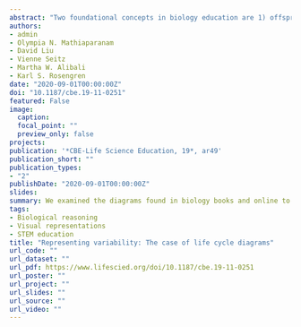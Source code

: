 ```yaml
---
abstract: "Two foundational concepts in biology education are 1) offspring are not identical to their parents, and 2) organisms undergo changes throughout their lives. These concepts are included in both international and U.S. curricular standards. Research in psychology has shown that children often have difficulty understanding these concepts, as they are inconsistent with their intuitive theories of the biological world. Additionally, prior research suggests that diagrams are commonly used in instruction and that their features influence student learning. Given this prior work, we explored the characteristics of life cycle diagrams and discuss possible implications for student learning. We examined 75 life cycle diagrams from books, including five biology or general science textbooks and 25 specialized trade books focusing on biology for children. We also examined 633 life cycle diagrams from a publicly available online database of science diagrams. Most diagrams failed to show any within-species variability. Additionally, many diagrams had perceptually rich backgrounds, which prior research suggests might hinder learning. We discuss how the design characteristics of diagrams may reinforce students' intuitive theories of biology, which might make it difficult for students to understand key biological concepts in the future."
authors:
- admin
- Olympia N. Mathiaparanam
- David Liu
- Vienne Seitz
- Martha W. Alibali
- Karl S. Rosengren
date: "2020-09-01T00:00:00Z"
doi: "10.1187/cbe.19-11-0251"
featured: False
image:
  caption: 
  focal_point: ""
  preview_only: false
projects: 
publication: '*CBE-Life Science Education, 19*, ar49'
publication_short: ""
publication_types:
- "2"
publishDate: "2020-09-01T00:00:00Z"
slides: 
summary: We examined the diagrams found in biology books and online to see if their design alligned with research-based practices. We found that many diagrams had perceptually rich backgrounds, which prior research suggests might hinder learning.
tags:
- Biological reasoning
- Visual representations
- STEM education
title: "Representing variability: The case of life cycle diagrams"
url_code: ""
url_dataset: ""
url_pdf: https://www.lifescied.org/doi/10.1187/cbe.19-11-0251
url_poster: ""
url_project: ""
url_slides: ""
url_source: ""
url_video: ""
---
```

